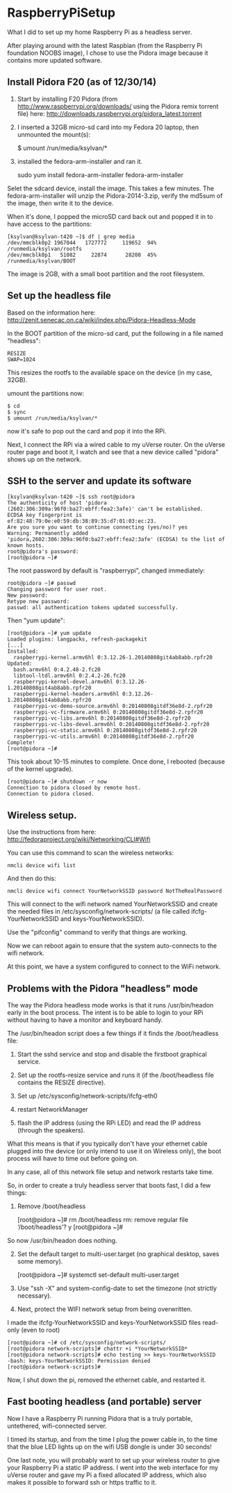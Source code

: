 RaspberryPiSetup
================

What I did to set up my home Raspberry Pi as a headless server.

After playing around with the latest Raspbian (from the Raspberry Pi foundation NOOBS image), I chose
to use the Pidora image because it contains more updated software.

## Install Pidora F20 (as of 12/30/14)

1. Start by installing F20 Pidora (from
http://www.raspberrypi.org/downloads/ using the Pidora remix torrent
file) here: http://downloads.raspberrypi.org/pidora_latest.torrent

2. I inserted a 32GB micro-sd card into my Fedora 20 laptop, then
unmounted the mount(s):

    $ umount /run/media/ksylvan/*

3. installed the fedora-arm-installer and ran it.

    sudo yum install fedora-arm-installer
    fedora-arm-installer

Selet the sdcard device, install the image. This takes a few minutes.
The fedora-arm-installer will unzip the Pidora-2014-3.zip, verify the
md5sum of the image, then write it to the device.

When it's done, I popped the microSD card back out and popped it in to have
access to the partitions:

    [ksylvan@ksylvan-t420 ~]$ df | grep media
    /dev/mmcblk0p2 1967044   1727772     119652  94% /runmedia/ksylvan/rootfs
    /dev/mmcblk0p1   51082     22874      28208  45% /runmedia/ksylvan/BOOT

The image is 2GB, with a small boot partition and the root filesystem.

## Set up the headless file

Based on the information here: http://zenit.senecac.on.ca/wiki/index.php/Pidora-Headless-Mode

In the BOOT partition of the micro-sd card, put the following in a file named "headless":

    RESIZE
    SWAP=1024

This resizes the rootfs to the available space on the device (in my case, 32GB).

umount the partitions now:

    $ cd
    $ sync
    $ umount /run/media/ksylvan/*

now it's safe to pop out the card and pop it into the RPi.

Next, I connect the RPi via a wired cable to my uVerse router. On the
uVerse router page and boot it, I watch and see that a new device
called "pidora" shows up on the network.

## SSH to the server and update its software

    [ksylvan@ksylvan-t420 ~]$ ssh root@pidora
    The authenticity of host 'pidora (2602:306:309a:96f0:ba27:ebff:fea2:3afe)' can't be established.
    ECDSA key fingerprint is ef:82:48:79:0e:e0:59:db:38:89:35:d7:01:03:ec:23.
    Are you sure you want to continue connecting (yes/no)? yes
    Warning: Permanently added 'pidora,2602:306:309a:96f0:ba27:ebff:fea2:3afe' (ECDSA) to the list of known hosts.
    root@pidora's password:
    [root@pidora ~]#

The root password by default is "raspberrypi", changed immediately:

    root@pidora ~]# passwd
    Changing password for user root.
    New password: 
    Retype new password: 
    passwd: all authentication tokens updated successfully.

Then "yum update":

    [root@pidora ~]# yum update
    Loaded plugins: langpacks, refresh-packagekit
    [...]
    Installed:
      raspberrypi-kernel.armv6hl 0:3.12.26-1.20140808git4ab8abb.rpfr20
    Updated:
      bash.armv6hl 0:4.2.48-2.fc20                                                  
      libtool-ltdl.armv6hl 0:2.4.2-26.fc20                                          
      raspberrypi-kernel-devel.armv6hl 0:3.12.26-1.20140808git4ab8abb.rpfr20        
      raspberrypi-kernel-headers.armv6hl 0:3.12.26-1.20140808git4ab8abb.rpfr20      
      raspberrypi-vc-demo-source.armv6hl 0:20140808gitdf36e8d-2.rpfr20              
      raspberrypi-vc-firmware.armv6hl 0:20140808gitdf36e8d-2.rpfr20                 
      raspberrypi-vc-libs.armv6hl 0:20140808gitdf36e8d-2.rpfr20                     
      raspberrypi-vc-libs-devel.armv6hl 0:20140808gitdf36e8d-2.rpfr20               
      raspberrypi-vc-static.armv6hl 0:20140808gitdf36e8d-2.rpfr20                   
      raspberrypi-vc-utils.armv6hl 0:20140808gitdf36e8d-2.rpfr20                    
    Complete!
    [root@pidora ~]# 

This took about 10-15 minutes to complete. Once done, I rebooted
(because of the kernel upgrade).

    [root@pidora ~]# shutdown -r now
    Connection to pidora closed by remote host.
    Connection to pidora closed.

## Wireless setup.

Use the instructions from here: http://fedoraproject.org/wiki/Networking/CLI#Wifi

You can use this command to scan the wireless networks:

    nmcli device wifi list

And then do this:

    nmcli device wifi connect YourNetworkSSID password NotTheRealPassword

This will connect to the wifi network named YourNetworkSSID and create
the needed files in /etc/sysconfig/network-scripts/ (a file called
ifcfg-YourNetworkSSID and keys-YourNetworkSSID).

Use the "pifconfig" command to verify that things are working.

Now we can reboot again to ensure that the system auto-connects to the wifi network.

At this point, we have a system configured to connect to the WiFi network.

## Problems with the Pidora "headless" mode

The way the Pidora headless mode works is that it runs /usr/bin/headon early in the boot
process. The intent is to be able to login to your RPi without having to have a monitor
and keyboard handy.

The /usr/bin/headon script does a few things if it finds the /boot/headless file:

1. Start the sshd service and stop and disable the firstboot graphical
service.

2. Set up the rootfs-resize service and runs it (if the /boot/headless file contains the
RESIZE directive).

3. Set up /etc/sysconfig/network-scripts/ifcfg-eth0

4. restart NetworkManager

5. flash the IP address (using the RPi LED) and read the IP address (through the
speakers).

What this means is that if you typically don't have your ethernet
cable plugged into the device (or only intend to use it on Wireless
only), the boot process will have to time out before going on.

In any case, all of this network file setup and network restarts take time.

So, in order to create a truly headless server that boots fast, I did
a few things:

1. Remove /boot/headless

    [root@pidora ~]# rm /boot/headless
    rm: remove regular file ‘/boot/headless’? y
    [root@pidora ~]#

So now /usr/bin/headon does nothing.

2. Set the default target to multi-user.target (no graphical desktop, saves some memory).

    [root@pidora ~]# systemctl set-default multi-user.target

3. Use "ssh -X" and system-config-date to set the timezone (not strictly necessary).

4. Next, protect the WIFI network setup from being overwritten.

I made the ifcfg-YourNetworkSSID and keys-YourNetworkSSID files read-only (even
to root)

    [root@pidora ~]# cd /etc/sysconfig/network-scripts/
    [root@pidora network-scripts]# chattr +i *YourNetworkSSID*
    [root@pidora network-scripts]# echo testing >> keys-YourNetworkSSID
    -bash: keys-YourNetworkSSID: Permission denied
    [root@pidora network-scripts]#

Now, I shut down the pi, removed the ethernet cable, and restarted it.

## Fast booting headless (and portable) server

Now I have a Raspberry Pi running Pidora that is a truly portable,
untethered, wifi-connected server.

I timed its startup, and from the time I plug the power cable in, to
the time that the blue LED lights up on the wifi USB dongle is under
30 seconds!

One last note, you will probably want to set up your wireless router
to give your Raspberry Pi a static IP address. I went into the web
interface for my uVerse router and gave my Pi a fixed allocated IP
address, which also makes it possible to forward ssh or https traffic
to it.
